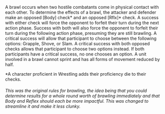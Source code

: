 A brawl occurs when two hostile combatants come in physical contact with each other. To determine the effects of a brawl, the attacker and defender make an opposed [Body] check* and an opposed [Rflx]* check. A success with either check will force the opponent to forfeit their turn during the next action phase. Success with both will also force the opponent to forfeit their turn during the following action phase, presuming they are still brawling. A critical success will allow that participant to choose between the following options: Grapple, Shove, or Slam. A critical success with both opposed checks allows that participant to choose two options instead.
If both participants have a critical success, no one chooses an option.
A unit involved in a brawl cannot sprint and has all forms of movement reduced by half.

*A character proficient in Wrestling adds their proficiency die to their checks.

###### This was the original rules for brawling, the idea being that you could determine results for a whole round worth of brawling immediately and that Body and Reflex should each be more impactful. This was changed to streamline it and make it less clunky.
